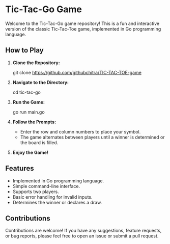 # Tic-Tac-Go Game

Welcome to the Tic-Tac-Go game repository! This is a fun and interactive version of the classic Tic-Tac-Toe game, implemented in Go programming language.

## How to Play

1. **Clone the Repository:**
    
    git clone https://github.com/githubchitra/TIC-TAC-TOE-game
    

2. **Navigate to the Directory:**
    
    cd tic-tac-go
    

3. **Run the Game:**
    
    go run main.go
    

4. **Follow the Prompts:**
    - Enter the row and column numbers to place your symbol.
    - The game alternates between players until a winner is determined or the board is filled.

5. **Enjoy the Game!**

## Features

- Implemented in Go programming language.
- Simple command-line interface.
- Supports two players.
- Basic error handling for invalid inputs.
- Determines the winner or declares a draw.

## Contributions

Contributions are welcome! If you have any suggestions, feature requests, or bug reports, please feel free to open an issue or submit a pull request.
